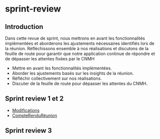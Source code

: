 # sprint-review

<!-- TODO : Ajouter un répertoire : Présentation-Sprint-review-2 qui contient les images et le lien vers la présentation  -->

<!-- TODO : Correction des remarques sur les slides -->

## Introduction
<!-- TODO : à refaire le style d'écriture -->
Dans cette revue de sprint, nous mettrons en avant les fonctionnalités implémentées et aborderons les ajustements nécessaires identifiés lors de la réunion. Réfléchissons ensemble à nos réalisations et discutons de la feuille de route pour garantir que notre application continue de répondre et de dépasser les attentes fixées par le CNMH

- Mettre en avant les fonctionnalités implémentées.
- Aborder les ajustements basés sur les insights de la réunion.
- Réfléchir collectivement sur nos réalisations.
- Discuter de la feuille de route pour dépasser les attentes du CNMH.
  
## Sprint review 1 et 2 
<!-- TODO : Lien Markdown incorrect : voir lab-markdown -->
- [Modifications](https://github.com/Yasmine-daifane/sprint-review/blob/main/Modifications.md)
- [CompteRenduRéunion](https://github.com/Yasmine-daifane/sprint-review/blob/main/CompteRendueR%C3%A9union.md)

## Sprint review 3